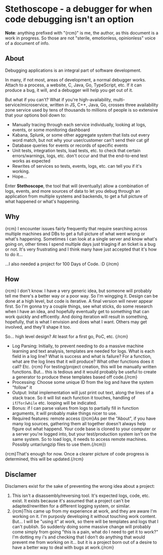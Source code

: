 # Stethoscope - a debugger for when code debugging isn't an option

**Note**: anything prefixed with "{rcm}" is me, the author, as this document is a work in progress. So those are not "sterile, emotionless, opinionless" voice of a document of info.

## About

Debugging applications is an integral part of software development.

In many, if not most, areas of development, a normal debugger works. Attach to a process, a website, C, Java, Go, TypeScript, etc. If it can produce a bug, it will, and a debugger will help you get out of it.

But what if you can't? What if you're high-availability, multi-service/microservice, written in JS, C++, Java, Go, crosses three availability zone service used by tens of thousands to millions of people is so extensive that your options boil down to:

- Manually tracing through each service individually, looking at logs, events, or some monitoring dashboard
- Kabana, Splunk, or some other aggregate system that lists out every word match, but not why your user/customer can't send their cat gif
- Database queries for events or records of specific events
- Unit tests, integration tests, load tests, etc. to check that certain errors/warnings, logs, etc. don't occur and that the end-to-end test works as expected
- Rewrites of services so tests, events, logs, etc. can tell you if it's working.
- Hope...

Enter **Stethoscope**, the tool that will (eventually) allow a combination of logs, events, and more sources of data to let you debug through an application from multiple systems and backends, to get a full picture of what happened or what's happening.

## Why

{rcm}
I encounter issues fairly frequently that require searching across multiple machines and DBs to get a full picture of what went wrong or what's happening. Sometimes I can look at a single server and know what's going on, other times I spend multiple days just triaging if an ticket is a bug or not. It's very frustrating and I think many have just accepted that it's how to do it...

...I also needed a project for 100 Days of Code. :D
{/rcm}

## How

{rcm}
I don't know. I have a very generic idea, but someone will probably tell me there's a better way or a poor way. So I'm wingging it. Design can be done at a high level, but code is iterative. A final version will never appear first. So I'm gonna try a couple things, see what sticks, do some research when I have an idea, and hopefully eventually get to something that can work quickly and efficently. And doing iteration will result in something, hopefully, that is what I envision and does what I want. Others may get involved, and they'll shape it too.

So... high level design? At least for a first go, PoC, etc.
{/rcm}

- Log Parsing: Initially, to prevent needing to do a massive machine learning and text analysis, templates are needed for logs. What is each field in a log line? What is success and what is failure? For a function, what are the log lines that it will produce? What other functions does it call? Etc. {rcm} For testing/project creation, this will be manually written functions. But... this is tedious and it would probably be useful to create a generator to produce these templates based off code.{/rcm}
- Processing: Choose some unique ID from the log and have the system "follow" it
- Output: Inital implementation will just print out text, along the lines of a stack trace. So it will list each function it touches, handling of `if`/`for`/`while` etc. looping will be indicated.
- Bonus: if I can parse values from logs to partially fill in function arguments, it will probably make things nicer to use.
- Required features: remote access ({rcm}As per the "About", if you have many log sources, gathering them all together doesn't always help figure out what happend. Your code base is cloned to your computer or a server you're logged into, but your test/production system isn't on the same system. So to load logs, it needs to access remote machines. Possibly untar/ungzip files to use them.{/rcm})

{rcm}That's enough for now. Once a clearer picture of code progress is determined, this will be updated.{/rcm}

## Disclamer

Disclamers exist for the sake of preventing the wrong idea about a project:

1. This isn't a disassembly/reversing tool. It's expected logs, code, etc. exist. It exists because it's assumed that a project can't be adapted/rewritten for a different logging system, or similar.
2. {rcm}This came up from my experience at work, and they are aware I'm working on it. I'm purposly developing it without touching work content. But... I will be "using it" at work, so there will be templates and logs that I can't publish. So suddenly doing some massive change will probably come simply from going "this is a pain, what do I need to get it to work?" I'm dotting my i's and checking that I don't do anything that would prevent me from working on it... but it is a project born out of a desire to have a better way to deal with bugs at work.{/rcm}
